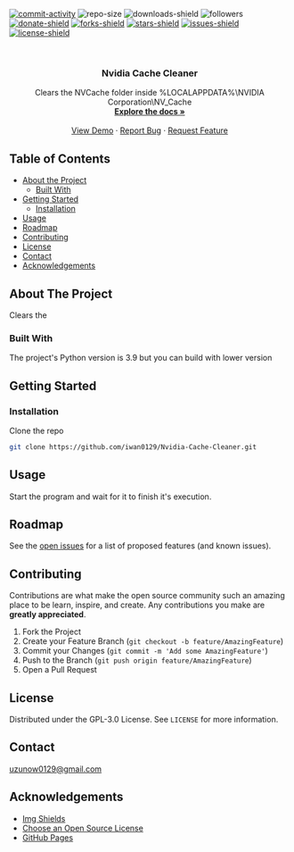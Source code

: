 [![commit-activity]][commit-url]
![repo-size]
![downloads-shield]
![followers]
[![donate-shield]][donate-url]
[![forks-shield]][forks-url]
[![stars-shield]][stars-url]
[![issues-shield]][issues-url]
[![license-shield]][license-url]


<!-- PROJECT LOGO -->
<br />
<p align="center">
  <!--
  <a href="https://github.com/iwan0129/Nvidia-Cache-Cleaner">
    <img src="images/logo.png" alt="Logo" width="80" height="80">
  </a>
  -->
  
  <h3 align="center">Nvidia Cache Cleaner</h3>

  <p align="center">
    Clears the NVCache folder inside %LOCALAPPDATA%\NVIDIA Corporation\NV_Cache
    <br />
    <a href="https://github.com/iwan0129/Nvidia-Cache-Cleaner"><strong>Explore the docs »</strong></a>
    <br />
    <br />
    <a href="https://github.com/iwan0129/Nvidia-Cache-Cleaner">View Demo</a>
    ·
    <a href="https://github.com/iwan0129/Nvidia-Cache-Cleaner/issues">Report Bug</a>
    ·
    <a href="https://github.com/iwan0129/Nvidia-Cache-Cleaner/issues">Request Feature</a>
  </p>
</p>


## Table of Contents

* [About the Project](#about-the-project)
  * [Built With](#built-with)
* [Getting Started](#getting-started)
  <!--* [Prerequisites](#prerequisites)-->
  * [Installation](#installation)
* [Usage](#usage)
* [Roadmap](#roadmap)
* [Contributing](#contributing)
* [License](#license)
* [Contact](#contact)
* [Acknowledgements](#acknowledgements)

## About The Project

<!-- [![Product Name Screen Shot][product-screenshot]](https://example.com) -->

Clears the 

### Built With
The project's Python version is 3.9 but you can build with lower version

## Getting Started

<!-- ### Prerequisites

This is an example of how to list things you need to use the software and how to install them.
* npm
```sh
npm install npm@latest -g
```
-->
### Installation

Clone the repo
```sh
git clone https://github.com/iwan0129/Nvidia-Cache-Cleaner.git
```

## Usage

Start the program and wait for it to finish it's execution.

## Roadmap

See the [open issues](https://github.com/iwan0129/Nvidia-Cache-Cleaner/issues) for a list of proposed features (and known issues).

## Contributing

Contributions are what make the open source community such an amazing place to be learn, inspire, and create. Any contributions you make are **greatly appreciated**.

1. Fork the Project
2. Create your Feature Branch (`git checkout -b feature/AmazingFeature`)
3. Commit your Changes (`git commit -m 'Add some AmazingFeature'`)
4. Push to the Branch (`git push origin feature/AmazingFeature`)
5. Open a Pull Request

## License

Distributed under the GPL-3.0 License. See `LICENSE` for more information.

## Contact

uzunow0129@gmail.com

## Acknowledgements
* [Img Shields](https://shields.io)
* [Choose an Open Source License](https://choosealicense.com)
* [GitHub Pages](https://pages.github.com)


[contributors-shield]: https://img.shields.io/github/contributors/iwan0129/Nvidia-Cache-Cleaner.svg?style=for-the-badge
[contributors-url]: https://github.com/iwan0129/Nvidia-Cache-Cleaner/graphs/contributors
[forks-shield]: https://img.shields.io/github/forks/iwan0129/Nvidia-Cache-Cleaner.svg?style=for-the-badge
[forks-url]: https://github.com/iwan0129/Nvidia-Cache-Cleaner/network/members
[stars-shield]: https://img.shields.io/github/stars/iwan0129/Nvidia-Cache-Cleaner.svg?style=for-the-badge
[stars-url]: https://github.com/iwan0129/Nvidia-Cache-Cleaner/stargazers
[issues-shield]: https://img.shields.io/github/issues/iwan0129/Nvidia-Cache-Cleaner.svg?style=for-the-badge
[issues-url]: https://github.com/iwan0129/Nvidia-Cache-Cleaner/issues
[license-shield]: https://img.shields.io/github/license/iwan0129/Nvidia-Cache-Cleaner.svg?style=for-the-badge
[license-url]: https://github.com/iwan0129/Nvidia-Cache-Cleaner/blob/master/LICENSE
[product-screenshot]: images/screenshot.png
[repo-size]: https://img.shields.io/github/repo-size/iwan0129/Nvidia-Cache-Cleaner.svg?label=repository%20size&style=for-the-badge
[commit-activity]: https://img.shields.io/github/commit-activity/m/iwan0129/Nvidia-Cache-Cleaner.svg?style=for-the-badge
[commit-url]: https://github.com/iwan0129/Nvidia-Cache-Cleaner/commits/master
[followers]: https://img.shields.io/github/followers/iwan0129?style=for-the-badge
[donate-shield]: https://img.shields.io/badge/DONATE--informational?style=for-the-badge
[donate-url]: https://paypal.me/iwan0129?locale.x=en_US
[downloads-shield]: https://img.shields.io/github/downloads/iwan0129/Nvidia-Cache-Cleaner/total.svg?style=for-the-badge
